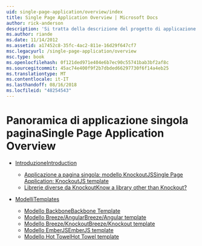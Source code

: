 ```yaml
---
uid: single-page-application/overview/index
title: Single Page Application Overview | Microsoft Docs
author: rick-anderson
description: 'Si tratta della descrizione del progetto di applicazione a singola pagina: The ASP.NET singola pagina Application (SPA) è una nuova funzionalità in versione di anteprima di MVC 4 beta. Fornisce un migliore end-to-end e...'
ms.author: riande
ms.date: 11/14/2012
ms.assetid: a17452c8-35fc-4ac2-811e-16d29f647cf7
msc.legacyurl: /single-page-application/overview
msc.type: book
ms.openlocfilehash: 0f121ded971e404e6b7ec90c55741bab3bf2af8c
ms.sourcegitcommit: 45ac74e400f9f2b7dbded66297730f6f14a4eb25
ms.translationtype: MT
ms.contentlocale: it-IT
ms.lasthandoff: 08/16/2018
ms.locfileid: "48254543"
---
```

<a name="single-page-application-overview"></a><span data-ttu-id="8b9f7-104">Panoramica di applicazione singola pagina</span><span class="sxs-lookup"><span data-stu-id="8b9f7-104">Single Page Application Overview</span></span>
====================
- [<span data-ttu-id="8b9f7-105">Introduzione</span><span class="sxs-lookup"><span data-stu-id="8b9f7-105">Introduction</span></span>](introduction/index.md)

    - [<span data-ttu-id="8b9f7-106">Applicazione a pagina singola: modello KnockoutJS</span><span class="sxs-lookup"><span data-stu-id="8b9f7-106">Single Page Application: KnockoutJS template</span></span>](introduction/knockoutjs-template.md)
    - [<span data-ttu-id="8b9f7-107">Librerie diverse da Knockout</span><span class="sxs-lookup"><span data-stu-id="8b9f7-107">Know a library other than Knockout?</span></span>](introduction/other-libraries.md)
- [<span data-ttu-id="8b9f7-108">Modelli</span><span class="sxs-lookup"><span data-stu-id="8b9f7-108">Templates</span></span>](templates/index.md)

    - [<span data-ttu-id="8b9f7-109">Modello Backbone</span><span class="sxs-lookup"><span data-stu-id="8b9f7-109">Backbone Template</span></span>](templates/backbonejs-template.md)
    - [<span data-ttu-id="8b9f7-110">Modello Breeze/Angular</span><span class="sxs-lookup"><span data-stu-id="8b9f7-110">Breeze/Angular template</span></span>](templates/breezeangular-template.md)
    - [<span data-ttu-id="8b9f7-111">Modello Breeze/Knockout</span><span class="sxs-lookup"><span data-stu-id="8b9f7-111">Breeze/Knockout template</span></span>](templates/breezeknockout-template.md)
    - [<span data-ttu-id="8b9f7-112">Modello EmberJS</span><span class="sxs-lookup"><span data-stu-id="8b9f7-112">EmberJS template</span></span>](templates/emberjs-template.md)
    - [<span data-ttu-id="8b9f7-113">Modello Hot Towel</span><span class="sxs-lookup"><span data-stu-id="8b9f7-113">Hot Towel template</span></span>](templates/hottowel-template.md)
